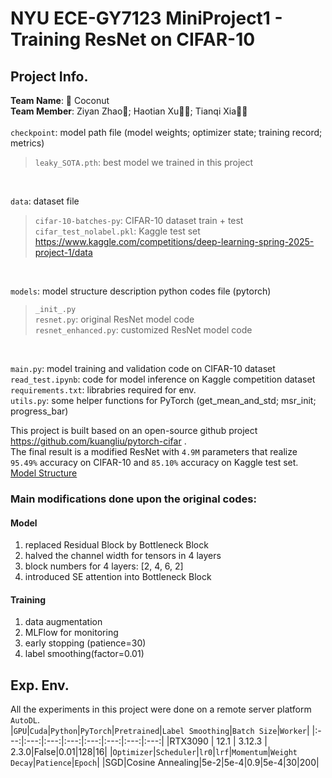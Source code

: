 # NYU ECE-GY7123 MiniProject1 - Training ResNet on CIFAR-10
## Project Info.
**Team Name**: 🥥 Coconut <br>
**Team Member**: Ziyan Zhao🤠; Haotian Xu🐱‍👤; Tianqi Xia🐱‍🏍<br>
<br>
`checkpoint`: model path file (model weights; optimizer state; training record; metrics) 
>`leaky_SOTA.pth`: best model we trained in this project
<br>

`data`: dataset file
>`cifar-10-batches-py`: CIFAR-10 dataset train + test <br>
>`cifar_test_nolabel.pkl`: Kaggle test set https://www.kaggle.com/competitions/deep-learning-spring-2025-project-1/data 
<br>

`models`: model structure description python codes file (pytorch)
>`_init_.py` <br>
>`resnet.py`: original ResNet model code <br>
>`resnet_enhanced.py`: customized ResNet model code
<br>

`main.py`: model training and validation code on CIFAR-10 dataset <br>
`read_test.ipynb`: code for model inference on Kaggle competition dataset <br>
`requirements.txt`: librabries required for env. <br>
`utils.py`: some helper functions for PyTorch (get_mean_and_std; msr_init; progress_bar) <br>

This project is built based on an open-source github project https://github.com/kuangliu/pytorch-cifar . <br> 
The final result is a modified ResNet with `4.9M` parameters that realize `95.49%` accuracy on CIFAR-10 and `85.10%` accuracy on Kaggle test set. <br>
[Model Structure](https://github.com/Coconut-ECE7123/ECE7123-DL-Project1/blob/main/model%20structure.png)
### Main modifications done upon the original codes: <br>
#### Model 
1. replaced Residual Block by Bottleneck Block
2. halved the channel width for tensors in 4 layers
3. block numbers for 4 layers: [2, 4, 6, 2]
4. introduced SE attention into Bottleneck Block
#### Training 
1. data augmentation
2. MLFlow for monitoring
3. early stopping (patience=30)
4. label smoothing(factor=0.01)
## Exp. Env.
All the experiments in this project were done on a remote server platform `AutoDL`.  <br>
|`GPU`|`Cuda`|`Python`|`PyTorch`|`Pretrained`|`Label Smoothing`|`Batch Size`|`Worker`|
|:---:|:---:|:---:|:---:|:---:|:---:|:---:|:---:|
|RTX3090 | 12.1 | 3.12.3 | 2.3.0|False|0.01|128|16|
|`Optimizer`|`Scheduler`|`lr0`|`lrf`|`Momentum`|`Weight Decay`|`Patience`|`Epoch`|
|SGD|Cosine Annealing|5e-2|5e-4|0.9|5e-4|30|200|
  





